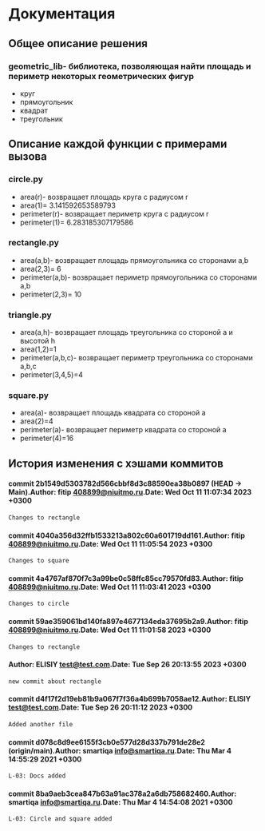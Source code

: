 # Документация
## Общее описание решения
### geometric_lib- библиотека, позволяющая найти площадь и периметр некоторых геометрических фигур
   - круг
   - прямоугольник
   - квадрат
   - треугольник
## Описание каждой функции с примерами вызова
### **circle.py**
  - area(r)- возвращает площадь круга с радиусом r
  - area(1)= 3.141592653589793
  - perimeter(r)- возвращает периметр круга с радиусом r
  - perimeter(1)= 6.283185307179586
### **rectangle.py**
  - area(a,b)- возвращает площадь прямоугольника со сторонами a,b
  - area(2,3)= 6
  - perimeter(a,b)- возвращает периметр прямоугольника со сторонами a,b
  - perimeter(2,3)= 10
### **triangle.py**
  - area(a,h)- возвращает площадь треугольника со стороной a и высотой h
  - area(1,2)=1
  - perimeter(a,b,c)- возвращает периметр треугольника со сторонами a,b,c
  - perimeter(3,4,5)=4
### **square.py**
  - area(a)- возвращает площадь квадрата со стороной a
  - area(2)=4
  - perimeter(a)- возвращает периметр квадрата со стороной  a
  - perimeter(4)=16
## История изменения с хэшами коммитов
#### commit 2b1549d5303782d566cbbf8d3c88590ea38b0897 (HEAD -> Main).Author: fitip <408899@niuitmo.ru>.Date:   Wed Oct 11 11:07:34 2023 +0300
    Changes to rectangle
#### commit 4040a356d32ffb1533213a802c60a601719dd161.Author: fitip <408899@niuitmo.ru>.Date:   Wed Oct 11 11:05:54 2023 +0300
    Changes to square
#### commit 4a4767af870f7c3a99be0c58ffc85cc79570fd83.Author: fitip <408899@niuitmo.ru>.Date:   Wed Oct 11 11:03:41 2023 +0300
    Changes to circle

#### commit 59ae359061bd140fa897e4677134eda37695b2a9.Author: fitip <408899@niuitmo.ru>.Date:   Wed Oct 11 11:01:58 2023 +0300
    Changes to rectangle
#### Author: ELISIY <test@test.com>.Date:   Tue Sep 26 20:13:55 2023 +0300
    new commit about rectangle

#### commit d4f17f2d19eb81b9a067f7f36a4b699b7058ae12.Author: ELISIY <test@test.com>.Date:   Tue Sep 26 20:11:12 2023 +0300
    Added another file

#### commit d078c8d9ee6155f3cb0e577d28d337b791de28e2 (origin/main).Author: smartiqa <info@smartiqa.ru>.Date:   Thu Mar 4 14:55:29 2021 +0300
    L-03: Docs added

#### commit 8ba9aeb3cea847b63a91ac378a2a6db758682460.Author: smartiqa <info@smartiqa.ru>.Date:   Thu Mar 4 14:54:08 2021 +0300
    L-03: Circle and square added

